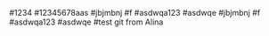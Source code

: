#1234
#12345678aas
#jbjmbnj
#f
#asdwqa123
#asdwqe
#jbjmbnj
#f
#asdwqa123
#asdwqe
#test git from Alina
